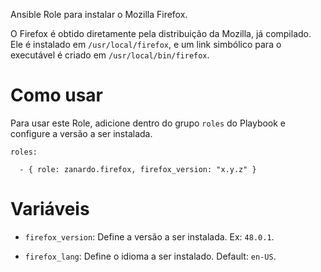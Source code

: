 Ansible Role para instalar o Mozilla Firefox.

O Firefox é obtido diretamente pela distribuição da Mozilla, já compilado. Ele
é instalado em `/usr/local/firefox`, e um link simbólico para o executável é criado
em `/usr/local/bin/firefox`.

# Como usar

Para usar este Role, adicione dentro do grupo `roles` do Playbook e configure a
versão a ser instalada.

```
roles:

  - { role: zanardo.firefox, firefox_version: "x.y.z" }
```

# Variáveis

- `firefox_version`: Define a versão a ser instalada. Ex: `48.0.1`.

- `firefox_lang`: Define o idioma a ser instalado. Default: `en-US`.
